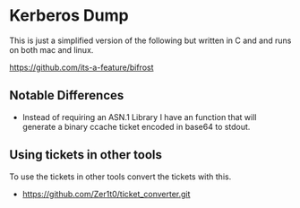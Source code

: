 # Kerberos Dump
This is just a simplified version of the following but written in C and 
and runs on both mac and linux.

https://github.com/its-a-feature/bifrost


## Notable Differences
- Instead of requiring an ASN.1 Library I have an function that will generate 
a binary ccache ticket encoded in base64 to stdout. 

## Using tickets in other tools
To use the tickets in other tools convert the tickets with this.

- https://github.com/Zer1t0/ticket_converter.git
